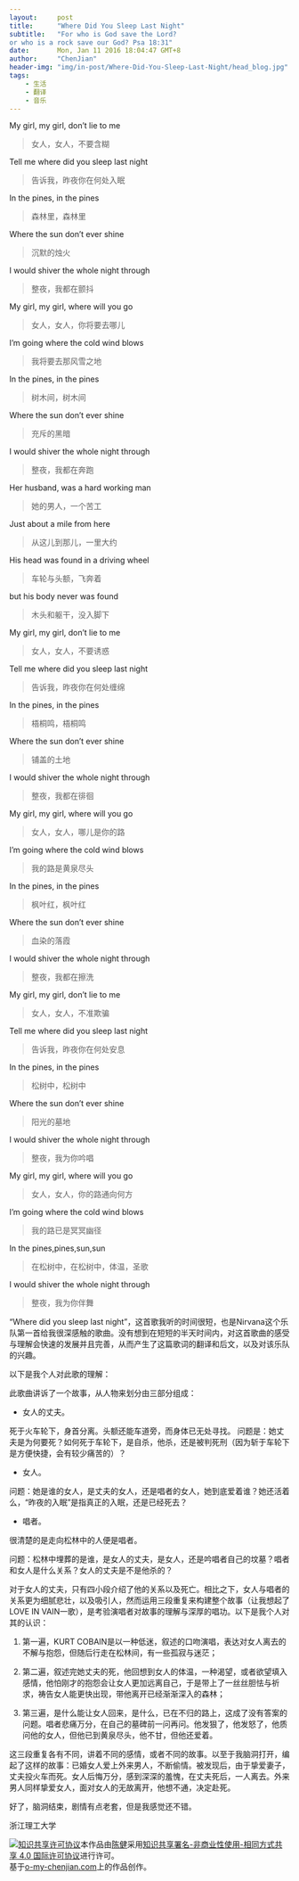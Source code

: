 ```yaml
---
layout:     post
title:      "Where Did You Sleep Last Night"
subtitle:   "For who is God save the Lord?
or who is a rock save our God? Psa 18:31"
date:       Mon, Jan 11 2016 18:04:47 GMT+8
author:     "ChenJian"
header-img: "img/in-post/Where-Did-You-Sleep-Last-Night/head_blog.jpg"
tags:
    - 生活
    - 翻译
    - 音乐
---
```


My girl, my girl, don’t lie to me

> 女人，女人，不要含糊
Tell me where did you sleep last night

> 告诉我，昨夜你在何处入眠In the pines, in the pines

> 森林里，森林里
Where the sun don’t ever shine

> 沉默的烛火
I would shiver the whole night through

> 整夜，我都在颤抖My girl, my girl, where will you go

> 女人，女人，你将要去哪儿
I’m going where the cold wind blows

> 我将要去那风雪之地
In the pines, in the pines

> 树木间，树木间
Where the sun don’t ever shine

> 充斥的黑暗
I would shiver the whole night through

> 整夜，我都在奔跑
Her husband, was a hard working man

> 她的男人，一个苦工
Just about a mile from here

> 从这儿到那儿，一里大约
His head was found in a driving wheel

> 车轮与头额，飞奔着
but his body never was found

> 木头和躯干，没入脚下
My girl, my girl, don’t lie to me

> 女人，女人，不要诱惑
Tell me where did you sleep last night

> 告诉我，昨夜你在何处缠绵
In the pines, in the pines

> 梧桐鸣，梧桐鸣
Where the sun don’t ever shine

> 铺盖的土地
I would shiver the whole night through

> 整夜，我都在徘徊My girl, my girl, where will you go

> 女人，女人，哪儿是你的路
I’m going where the cold wind blows

> 我的路是黄泉尽头
In the pines, in the pines

> 枫叶红，枫叶红
Where the sun don’t ever shine

> 血染的落霞
I would shiver the whole night through

> 整夜，我都在擦洗My girl, my girl, don’t lie to me

> 女人，女人，不准欺骗
Tell me where did you sleep last night

> 告诉我，昨夜你在何处安息
In the pines, in the pines

> 松树中，松树中
Where the sun don’t ever shine

> 阳光的墓地
I would shiver the whole night through> 整夜，我为你吟唱My girl, my girl, where will you go

> 女人，女人，你的路通向何方
I’m going where the cold wind blows

> 我的路已是冥冥幽径
In the pines,pines,sun,sun

> 在松树中，在松树中，体温，圣歌
I would shiver the whole night through> 整夜，我为你伴舞“Where did you sleep last night”，这首歌我听的时间很短，也是Nirvana这个乐队第一首给我很深感触的歌曲。没有想到在短短的半天时间内，对这首歌曲的感受与理解会快速的发展并且完善，从而产生了这篇歌词的翻译和后文，以及对该乐队的兴趣。
以下是我个人对此歌的理解：
此歌曲讲诉了一个故事，从人物来划分由三部分组成：
- 女人的丈夫。
死于火车轮下，身首分离。头额还能车道旁，而身体已无处寻找。问题是：她丈夫是为何要死？如何死于车轮下，是自杀，他杀，还是被判死刑（因为斩于车轮下是方便快捷，会有较少痛苦的）？
- 女人。
问题：她是谁的女人，是丈夫的女人，还是唱者的女人，她到底爱着谁？她还活着么，“昨夜的入眠”是指真正的入眠，还是已经死去？
- 唱者。
很清楚的是走向松林中的人便是唱者。
问题：松林中埋葬的是谁，是女人的丈夫，是女人，还是吟唱者自己的坟墓？唱者和女人是什么关系？女人的丈夫是不是他杀的？
对于女人的丈夫，只有四小段介绍了他的关系以及死亡。相比之下，女人与唱者的关系更为细腻悲壮，以及吸引人，然而运用三段重复来构建整个故事（让我想起了LOVE IN VAIN一歌），是考验演唱者对故事的理解与深厚的唱功。以下是我个人对其的认识：
1.	第一遍，KURT COBAIN是以一种低迷，叙述的口吻演唱，表达对女人离去的不解与抱怨，但随后行走在松林间，有一些孤寂与迷茫；
2.	第二遍，叙述完她丈夫的死，他回想到女人的体温，一种渴望，或者欲望填入感情，他怕刚才的抱怨会让女人更加远离自己，于是带上了一丝丝胆怯与祈求，祷告女人能更快出现，带他离开已经渐渐深入的森林；
3.	第三遍，是什么能让女人回来，是什么，已在不归的路上，这成了没有答案的问题。唱者悲痛万分，在自己的墓碑前一问再问。他发狠了，他发怒了，他质问他的女人，但他已到黄泉尽头，他不甘，但他还爱着。
这三段重复各有不同，讲着不同的感情，或者不同的故事。以至于我脑洞打开，编起了这样的故事：已婚女人爱上外来男人，不断偷情。被发现后，由于挚爱妻子，丈夫投火车而死。女人后悔万分，感到深深的羞愧，在丈夫死后，一人离去。外来男人同样挚爱女人，面对女人的无故离开，他想不通，决定赴死。
好了，脑洞结束，剧情有点老套，但是我感觉还不错。浙江理工大学


<a rel="license" href="http://creativecommons.org/licenses/by-nc-sa/4.0/"><img alt="知识共享许可协议" style="border-width:0" src="https://i.creativecommons.org/l/by-nc-sa/4.0/88x31.png" /></a>本作品由<a xmlns:cc="http://creativecommons.org/ns#" href="https://o-my-chenjian.com/2016/01/11/Where-Did-You-Sleep-Last-Night/" property="cc:attributionName" rel="cc:attributionURL">陈健</a>采用<a rel="license" href="http://creativecommons.org/licenses/by-nc-sa/4.0/">知识共享署名-非商业性使用-相同方式共享 4.0 国际许可协议</a>进行许可。<br />基于<a xmlns:dct="http://purl.org/dc/terms/" href="o-my-chenjian.com" rel="dct:source">o-my-chenjian.com</a>上的作品创作。

